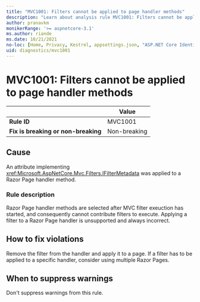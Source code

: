 ```yaml
---
title: "MVC1001: Filters cannot be applied to page handler methods"
description: "Learn about analysis rule MVC1001: Filters cannot be applied to page handler methods"
author: pranavkm
monikerRange: '>= aspnetcore-3.1'
ms.author: riande
ms.date: 10/21/2021
no-loc: [Home, Privacy, Kestrel, appsettings.json, "ASP.NET Core Identity", cookie, Cookie, Blazor, "Blazor Server", "Blazor WebAssembly", "Identity", "Let's Encrypt", Razor, SignalR]
uid: diagnostics/mvc1001
---
```

# MVC1001: Filters cannot be applied to page handler methods

| | Value |
|-|-|
| **Rule ID** |MVC1001|
| **Fix is breaking or non-breaking** |Non-breaking|

## Cause

An attribute implementing <xref:Microsoft.AspNetCore.Mvc.Filters.IFilterMetadata> was applied to a Razor Page handler method.

### Rule description

Razor Page handler methods are selected after MVC filter exeuction has started, and consequently cannot contribute filters to execute. Applying a filter to a Razor Page handler is unsupported and always incorrect.

## How to fix violations

Remove the filter from the handler and apply it to a page. If a filter has to be applied to a specific handler, consider using multiple Razor Pages.

## When to suppress warnings

Don't suppress warnings from this rule.
